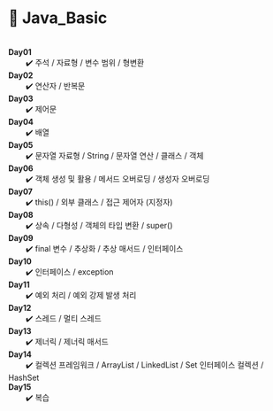 # 📝 Java_Basic
<br>
<b>Day01</b>  <br>
&nbsp;&nbsp;&nbsp;&nbsp;&nbsp;&nbsp;&nbsp;&nbsp;✔️ 주석 / 자료형 / 변수 범위 / 형변환 <br>
<b>Day02</b>  <br>
&nbsp;&nbsp;&nbsp;&nbsp;&nbsp;&nbsp;&nbsp;&nbsp;✔️ 연산자 / 반복문 <br>
<b>Day03</b>  <br>
&nbsp;&nbsp;&nbsp;&nbsp;&nbsp;&nbsp;&nbsp;&nbsp;✔️ 제어문<br>
<b>Day04</b>  <br>
&nbsp;&nbsp;&nbsp;&nbsp;&nbsp;&nbsp;&nbsp;&nbsp;✔️ 배열 <br>
<b>Day05</b>  <br>
&nbsp;&nbsp;&nbsp;&nbsp;&nbsp;&nbsp;&nbsp;&nbsp;✔️ 문자열 자료형 / String / 문자열 연산 / 클래스 / 객체 <br>
<b>Day06</b>  <br>
&nbsp;&nbsp;&nbsp;&nbsp;&nbsp;&nbsp;&nbsp;&nbsp;✔️ 객체 생성 및 활용 / 메서드 오버로딩 / 생성자 오버로딩 <br>
<b>Day07</b>  <br>
&nbsp;&nbsp;&nbsp;&nbsp;&nbsp;&nbsp;&nbsp;&nbsp;✔️ this() / 외부 클래스 / 접근 제어자 (지정자) <br>
<b>Day08</b>  <br>
&nbsp;&nbsp;&nbsp;&nbsp;&nbsp;&nbsp;&nbsp;&nbsp;✔️ 상속 / 다형성 / 객체의 타입 변환 / super() <br>
<b>Day09</b>  <br>
&nbsp;&nbsp;&nbsp;&nbsp;&nbsp;&nbsp;&nbsp;&nbsp;✔️ final 변수 / 추상화 / 추상 매서드 / 인터페이스 <br>
<b>Day10</b>  <br>
&nbsp;&nbsp;&nbsp;&nbsp;&nbsp;&nbsp;&nbsp;&nbsp;✔️ 인터페이스 / exception <br>
<b>Day11</b>  <br>
&nbsp;&nbsp;&nbsp;&nbsp;&nbsp;&nbsp;&nbsp;&nbsp;✔️ 예외 처리 / 예외 강제 발생 처리 <br>
<b>Day12</b>  <br>
&nbsp;&nbsp;&nbsp;&nbsp;&nbsp;&nbsp;&nbsp;&nbsp;✔️ 스레드 / 멀티 스레드 <br>
<b>Day13</b>  <br>
&nbsp;&nbsp;&nbsp;&nbsp;&nbsp;&nbsp;&nbsp;&nbsp;✔️ 제너릭 / 제너릭 매서드 <br>
<b>Day14</b>  <br>
&nbsp;&nbsp;&nbsp;&nbsp;&nbsp;&nbsp;&nbsp;&nbsp;✔️ 컬렉션 프레임워크 / ArrayList<E> / LinkedList<E> / Set 인터페이스 컬렉션 / HashSet <br>
<b>Day15</b>  <br>
&nbsp;&nbsp;&nbsp;&nbsp;&nbsp;&nbsp;&nbsp;&nbsp;✔️ 복습
<br>
